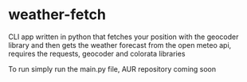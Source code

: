 # weather-fetch
CLI app written in python that fetches your position with the geocoder library and then gets the weather forecast from the open meteo api, requires the requests, geocoder and colorata libraries 

To run simply run the main.py file, AUR repository coming soon
